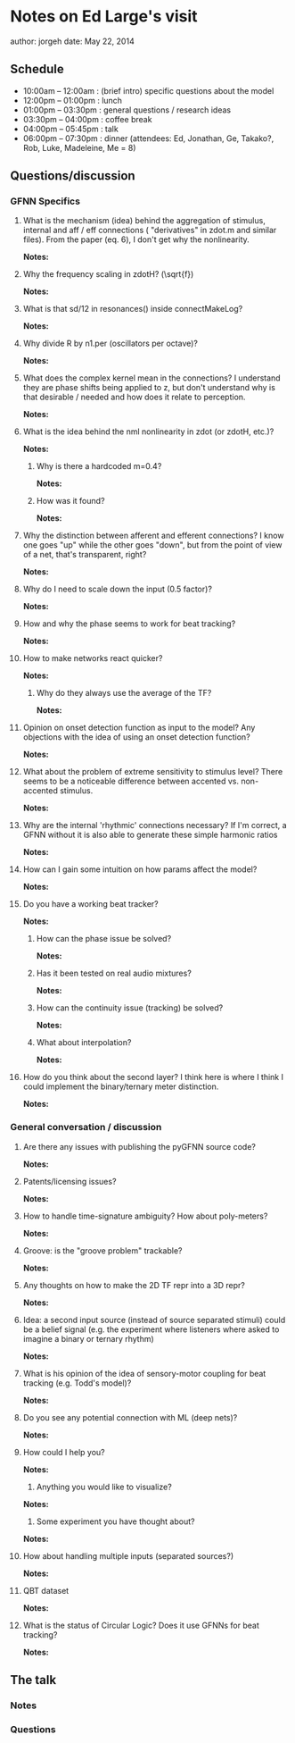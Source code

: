 # Notes on Ed Large's visit

author: jorgeh
date: May 22, 2014


## Schedule

- 10:00am – 12:00am : (brief intro) specific questions about the model
- 12:00pm – 01:00pm : lunch
- 01:00pm – 03:30pm : general questions / research ideas
- 03:30pm – 04:00pm : coffee break
- 04:00pm – 05:45pm : talk
- 06:00pm – 07:30pm : dinner (attendees: Ed, Jonathan, Ge, Takako?, Rob, Luke, Madeleine, Me = 8)


## Questions/discussion

### GFNN Specifics

1.  What is the mechanism (idea) behind the aggregation of stimulus, internal and aff / eff connections ( "derivatives" in zdot.m and similar files). From the paper (eq. 6), I don't get why the nonlinearity.

    **Notes:**
    


1.  Why the frequency scaling in zdotH? (\sqrt{f})

    **Notes:**
    
        

1.  What is that sd/12 in resonances() inside connectMakeLog?

    **Notes:**
    
        

1.  Why divide R by n1.per (oscillators per octave)?

    **Notes:**
    
        

1.  What does the complex kernel mean in the connections? I understand they are phase shifts being applied to z, but don't understand why is that desirable / needed and how does it relate to perception.

    **Notes:**
    
        

1.  What is the idea behind the nml nonlinearity in zdot (or zdotH, etc.)? 

    **Notes:**
    
        

     1. Why is there a hardcoded m=0.4? 

        **Notes:**
    
        

     1. How was it found?

        **Notes:**
    
        

1.  Why the distinction between afferent and efferent connections? I know one goes "up" while the other goes "down", but from the point of view of a net, that's transparent, right?

    **Notes:**
    
        

1.  Why do I need to scale down the input (0.5 factor)?

    **Notes:**
    
        

1.  How and why the phase seems to work for beat tracking?

    **Notes:**
    
        

1.  How to make networks react quicker?

    **Notes:**
    
    

     1. Why do they always use the average of the TF?

        **Notes:**
    
        

1.  Opinion on onset detection function as input to the model? Any objections with the idea of using an onset detection function?

    **Notes:**
    
        

1.  What about the problem of extreme sensitivity to stimulus level? There seems to be a noticeable difference between accented vs. non-accented stimulus.

    **Notes:**
    
        

1.  Why are the internal 'rhythmic' connections necessary? If I'm correct, a GFNN without it is also able to generate these simple harmonic ratios

    **Notes:**
    
        

1.  How can I gain some intuition on how params affect the model?

    **Notes:**
    
        

1.  Do you have a working beat tracker? 

    **Notes:**
    
        

     1. How can the phase issue be solved? 

        **Notes:**
    
        

     1. Has it been tested on real audio mixtures?

        **Notes:**
    
        

     1. How can the continuity issue (tracking) be solved? 

        **Notes:**
    
        

     1. What about interpolation?

        **Notes:**
    
        

1. How do you think about the second layer? I think here is where I think I could implement the binary/ternary meter distinction.

    **Notes:**
    
        




### General conversation / discussion

1.  Are there any issues with publishing the pyGFNN source code?

    **Notes:**
    
        

1.  Patents/licensing issues?

    **Notes:**
    

        
1.  How to handle time-signature ambiguity? How about poly-meters?

    **Notes:**
    
  

1.  Groove: is the "groove problem" trackable?

    **Notes:**
    
        

1.  Any thoughts on how to make the 2D TF repr into a 3D repr?

    **Notes:**
    
        

1.  Idea: a second input source (instead of source separated stimuli) could be a belief signal (e.g. the experiment where listeners where asked to imagine a binary or ternary rhythm)

    **Notes:**
    
        

1.  What is his opinion of the idea of sensory-motor coupling for beat tracking (e.g. Todd's model)?

    **Notes:**
    
        

1.  Do you see any potential connection with ML (deep nets)?

    **Notes:**    
        




1.  How could I help you?

    **Notes:**
    
        
   
    1. Anything you would like to visualize?

    **Notes:**
    
        

    1. Some experiment you have thought about?

    **Notes:**
    
        

1.  How about handling multiple inputs (separated sources?)

    **Notes:**
    
        

1.  QBT dataset

    **Notes:**    
        


1.  What is the status of Circular Logic? Does it use GFNNs for beat tracking?

    **Notes:**
    
        


## The talk

### Notes



### Questions